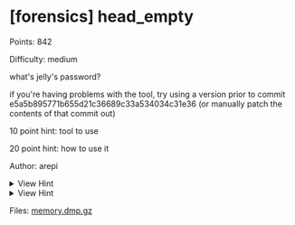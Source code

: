 # [forensics] head_empty

Points: 842

Difficulty: medium

what's jelly's password?

if you're having problems with the tool, try using a version prior to commit e5a5b895771b655d21c36689c33a534034c31e36 (or manually patch the contents of that commit out)

10 point hint: tool to use

20 point hint: how to use it

Author: arepi

<details>
<summary>View Hint</summary>

volatility3

</details>

<details>
<summary>View Hint</summary>

windows.hashdump.Hashdump and hashcat with rockyou.txt

</details>

<style>
details summary { 
    cursor: pointer;
}
</style>

Files: [memory.dmp.gz](https://github.com/liraymond04/ctf-writeups/raw/refs/heads/main/jellyCTF/forensics/head_empty/memory.dmp.gz)

##

